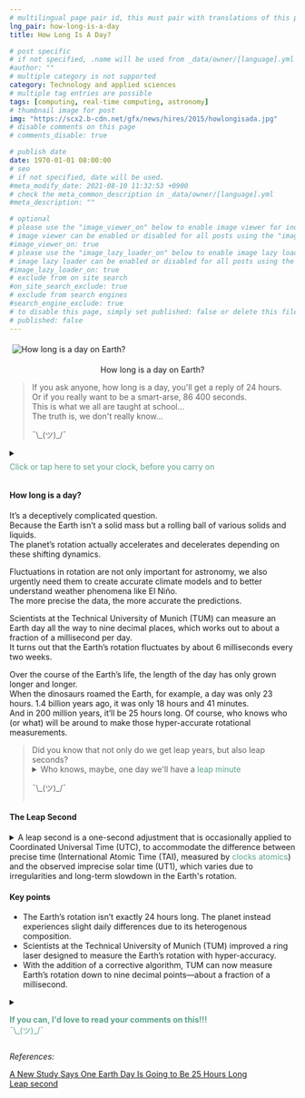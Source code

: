 ```yaml
---
# multilingual page pair id, this must pair with translations of this page. (This name must be unique)
lng_pair: how-long-is-a-day
title: How Long Is A Day?

# post specific
# if not specified, .name will be used from _data/owner/[language].yml
#author: ""
# multiple category is not supported
category: Technology and applied sciences
# multiple tag entries are possible
tags: [computing, real-time computing, astronomy]
# thumbnail image for post
img: "https://scx2.b-cdn.net/gfx/news/hires/2015/howlongisada.jpg"
# disable comments on this page
# comments_disable: true

# publish date
date: 1970-01-01 08:00:00
# seo
# if not specified, date will be used.
#meta_modify_date: 2021-08-10 11:32:53 +0900
# check the meta_common_description in _data/owner/[language].yml
#meta_description: ""

# optional
# please use the "image_viewer_on" below to enable image viewer for individual pages or posts (_posts/ or [language]/_posts folders).
# image viewer can be enabled or disabled for all posts using the "image_viewer_posts: true" setting in _data/conf/main.yml.
#image_viewer_on: true
# please use the "image_lazy_loader_on" below to enable image lazy loader for individual pages or posts (_posts/ or [language]/_posts folders).
# image lazy loader can be enabled or disabled for all posts using the "image_lazy_loader_posts: true" setting in _data/conf/main.yml.
#image_lazy_loader_on: true
# exclude from on site search
#on_site_search_exclude: true
# exclude from search engines
#search_engine_exclude: true
# to disable this page, simply set published: false or delete this file
# published: false
---
```


<style>
 /*clock */
/**LINK - from https://youtu.be/omDaYhUEU1A?si=DQnUg0oW7CrdJefI **/
div .clock{
margin:0;
padding:0;
}
.clock{
position: absolute;
width:100px;
height:100px;
border:5px solid #b06a26;
border-radius: 50%;
left: 55px;
top: 55px;
background: #fefbf2;
transform: translate(-50%, -50%);
box-shadow: inset 0px 0px 10px black;
}
/* style the hour hand  */
.clock::before {
position: absolute;
content:'';
height: 42px;
width:10px;
background: black;
top: 50%;
left: calc(50% - 5px);
border-radius: 5px;
animation: spin 6s linear infinite;
transform-origin: top;

}
/* style the minute hand */
.clock::after {
position: absolute;
content:'';
height: 30px;
width:10px;
background: black;
top: 50%;
left: calc(50% - 5px);
border-radius: 5px;
animation: spin 72s linear infinite;
transform-origin: top;
}

/* define the spin animation for the hands */
@keyframes spin {
0% {
transform: rotate(-180deg)
}
100%{
transform: rotate(180deg)
}
}


/* container formatting */
    container{
              float:left;
			  width:100%;
			  margin-bottom: 10px;			                
             }
	image-container{
		width: 30%;
		float:left;
		border: hidden; 
		margin: 20px;
	}
	img{
		object-fit:contain;	  	
	}
    container-text{	
       /* width: 40%; 
        margin-left: 5px;*/
        display: block;
        margin-top: 20px; 
        padding-top: 1 px;
        /* border: solid 1px; */
	}

    ol{
        list-style-type: upper-roman;
        
    }

   /* used as <p class="vertical"></p> instead I can also use <blockquote> 
     or > in md
      */
    video-container{   
		width: 60%;
		float:left;
		border: hidden; 
		margin: 20px;
    }

    iframe{
       position: relative; 
        top: 0; 
        left: 0; 
        width: 100%; 
        height: 100%; 
        object-fit-contain;
    }


	.vertical{
    border-left: 4px solid;
    border-right: 4px solid;
    border-radius: 25px;
    color: blue;
    background-color: #111111;
	margin;0 0 0 -3;
    padding:0 0 0 1em

  }
  vertical-text{
	color: #bbbbbb;
  
  font-family: cursive;
  }
    /* frames text in middle of page */
  framed-text{
    display:block;
    border:inset;
    width:90%;
    margin:0.5em auto 0.5em auto;
    padding:0.5em;
  }
/** on hover paragraph **/
  .my-p{
        display:inline;
        color:#5ba487;
  }
  .my-p:hover{
    text-decoration: underline;
    cursor:pointer;
  }

  /** Center an element **/
.center {
  display: block;
  margin-left: auto;
  margin-right: auto;
  }

</style>

  <img style="margin: 5px" src="https://scx2.b-cdn.net/gfx/news/hires/2015/howlongisada.jpg" alt="How long is a day on Earth?">
  <p style="text-align:center">How long is a day on Earth?</P>

<div style="display:block">
    <blockquote>
    If you ask anyone, how long is a day, you'll get a reply of 24 hours.<br>
    Or if you really want to be a smart-arse, 86 400 seconds.<br>
    This is what we all are taught at school...<br>
    The truth is, we don't really know...<br>
    <p>¯\_(ツ)_/¯</p>
    </blockquote>
</div>
<div style="display:block">
<details>
      <summary>
      <p style="margin: 0.5em 0 0.5em 0"><div class="my-p">Click or tap here to set your clock, before you carry on</div><br></p>
      </summary>
            <div style="position:relative;width:100px;height:100px;margin-left:50%;padding: 5px;">
                <div class="clock" ></div>
            </div>
            <image-container>
            <img src="https://i.stack.imgur.com/YIcbV.png" alt="menus">
            </image-container>
            <p style="margin-top:1em">
            <span style="color:#5ba487">Text in this color has will display a hidden section with more information</span><br>
            <span style="color:#3389de">Note that you can click on text of in this colour to route you to the references</span><br>
            You can also toggle the colour scheme on the bottom left.<br>
            💡= light theme<br>
            ☾ = dark theme<br>
            Depending on you screen size you may need to activate the  "Hamburger menu" for option to apear.<br>
            On this site you can also opt to read this blog in portuguese, select Pt [En <strong>Pt</strong>]<br>
            Now if you want to read this blog, or a link you've opened in another language, just select translate from your browsers menu.<br>
            In Chrome it's a "Kebab" menu.<br>
            </p>           
            <blockquote style="margin-top:1em; margin-bottom:1em">
            <p>
            Ok, so let's get going...<br>
            ¯\_(ツ)_/¯<br>
            </p>
            </blockquote>          
      </details>
</div>
<div style="display:block">
  <h4>How long is a day? </h4>
  <p>
    It’s a deceptively complicated question.<br>
    Because the Earth isn’t a solid mass but a rolling ball of various solids and liquids.<br>
    The planet’s rotation actually accelerates and decelerates depending on these shifting dynamics.<br>
  </p>
  <p>
  Fluctuations in rotation are not only important for astronomy, we also urgently need them to create accurate climate models and to better understand weather phenomena like El Niño.<br>
  The more precise the data, the more accurate the predictions.<br>
  </p>
  <p>
  Scientists at the Technical University of Munich (TUM) can measure an Earth day all the way to nine decimal places, which works out to about a fraction of a millisecond per day.<br>
  It turns out that the Earth’s rotation fluctuates by about 6 milliseconds every two weeks.<br>
  </p>
  <p>
  Over the course of the Earth’s life, the length of the day has only grown longer and longer.<br>
  When the dinosaurs roamed the Earth, for example, a day was only 23 hours. 1.4 billion years ago, it was only 18 hours and 41 minutes.<br>
  And in 200 million years, it’ll be 25 hours long. Of course, who knows who (or what) will be around to make those hyper-accurate rotational measurements.<br>
  </p> 
  <blockquote>
  Did you know that not only do we get leap years, but also leap seconds? <br>
  <details><summary>Who knows, maybe, one day we'll have a <span class= "my-p">leap minute</span>
  <p>¯\_(ツ)_/¯<br></p>
  </summary>  
  <framed-text>
  Levine has written a paper that proposes a new solution: the leap minute.<br>
  The idea is to sync the clocks less frequently, perhaps every half-century, essentially letting atomic time diverge from cosmos-based time for 60 seconds or even a tad longer, and basically forgetting about it in the meantime.<br>
  <a href="https://www.nytimes.com/2023/11/03/science/time-leap-second.html">A Giant Leap for the Leap Second. Is Humankind Ready?</a>   
  </framed-text>
  </details>  
  </blockquote>
  <h4>The Leap Second</h4>
    <details>
    <summary>
    A leap second is a one-second adjustment that is occasionally applied to Coordinated Universal Time (UTC), to accommodate the difference between precise time (International Atomic Time (TAI), measured by <span class="my-p">clocks atomics</span>) and the observed imprecise solar time (UT1), which varies due to irregularities and long-term slowdown in the Earth's rotation.
    </summary>
    <framed-text>
    An atomic clock is a type of clock that uses an atomic transition as a way to stabilize an oscillator always at the same frequency.<br>
    <div style="margin:5px 0.5px">
    <img src="https://upload.wikimedia.org/wikipedia/commons/thumb/3/3d/Rel%C3%B3gio_at%C3%B4mico_-_oscilador.svg/1280px-Rel%C3%B3gio_at%C3%B4mico_ -_oscilador.svg.png">
    <p style="margin:5px;padding: 3px;border:solid 1px;">
     Scheme of how an atomic clock works: 1-atoms; 2-Correction sign; 3 local oscillators; 4-interrogatory signal; 5-stabilized signal
    </p>
    </div>
     Like a pendulum clock, the atom can be stimulated externally (in this case, by electromagnetic waves) so that its energy oscillates regularly.<br>
     <a href="https://en.wikipedia.org/wiki/Atomic_clock">Atomic clock</a>
    </framed-text>
    </details>
    <p>
     <h4>Key points</h4>
  <ul>
    <li>The Earth’s rotation isn’t exactly 24 hours long. The planet instead experiences slight daily differences due to its heterogenous composition.</li>
    <li>Scientists at the Technical University of Munich (TUM) improved a ring laser designed to measure the Earth’s rotation with hyper-accuracy.</li>
    <li>With the addition of a corrective algorithm, TUM can now measure Earth’s rotation down to nine decimal points—about a fraction of a millisecond.</li>
  </ul>
    </p>
  </div>
  <div style="display:block">
  <details>
        <summary>
        <p>
        <div class="my-p">
         <strong>If you can, I'd love to read your comments on this!!!</strong><br>
        ¯\_(ツ)_/¯<br>
        </div>        
        </p>
        </summary>
        <framed-text>
        Please use <strong>DISQUS</strong> at bottom of each blog to post comments.<br>
        This way I'll be notified when you add a comment etc.<br>
        It's free and easy to use, just create an account if you're a new user.<br>
        </framed-text>
</details>
  </div>
<div style="display:block">
<p>
<i>References:</i>
</p>
<p>
<a href="https://finance.yahoo.com/news/study-says-one-earth-day-150000129.html">A New Study Says One Earth Day Is Going to Be 25 Hours Long</a><br>
<a href="https://en.wikipedia.org/wiki/Leap_second">Leap second</a>
</p>
<div>
